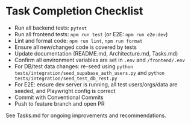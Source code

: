 # Task Completion Checklist

- Run all backend tests: `pytest`
- Run all frontend tests: `npm run test` (or E2E: `npm run e2e:dev`)
- Lint and format code: `npm run lint`, `npm run format`
- Ensure all new/changed code is covered by tests
- Update documentation (README.md, Architecture.md, Tasks.md)
- Confirm all environment variables are set in `.env` and `/frontend/.env`
- For DB/test data changes: re-seed using `python tests/integration/seed_supabase_auth_users.py` and `python tests/integration/seed_test_db_rest.py`
- For E2E: ensure dev server is running, all test users/orgs/data are seeded, and Playwright config is correct
- Commit with Conventional Commits
- Push to feature branch and open PR

See Tasks.md for ongoing improvements and recommendations.
